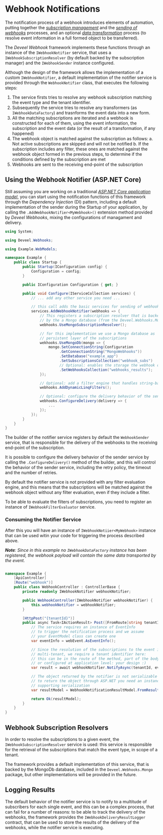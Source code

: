 <!--
 Copyright 2022 Deveel
 
 Licensed under the Apache License, Version 2.0 (the "License");
 you may not use this file except in compliance with the License.
 You may obtain a copy of the License at
 
     http://www.apache.org/licenses/LICENSE-2.0
 
 Unless required by applicable law or agreed to in writing, software
 distributed under the License is distributed on an "AS IS" BASIS,
 WITHOUT WARRANTIES OR CONDITIONS OF ANY KIND, either express or implied.
 See the License for the specific language governing permissions and
 limitations under the License.
-->

# Webhook Notifications

The notification process of a webhook introduces elements of automation, putting together the _[subscription management](basic_usage_management.md)_ and the _[sending of webhooks](basic_usage_send.md)_ processes, and an optional _[data transformation](advanced_usage_custom_datafactory.md)_ process (to resolve event information in a full formed object to be transferred).

The _Deveel Webhook_ framework implements these functions through an instance of the `IWebhookNotifier` service, that uses a `IWebhookSubscriptionResolver` (by default backed by the subscription manager) and the `IWebhookSender` instance configured.

Although the design of the framework allows the implementation of a custom `IWebhookNotifier`, a default implementation of the notifier service is provided through the `WebhookNotifier` class, that executes the following steps:

1. The service firsts tries to resolve any webhook subscription matching the event type and the tenant identifier.
2. Subsequently the service  tries to resolve any transformers (as `IWebhookDataFactory`) and trasnforms the event data into a new form.
3. All the matching subscriptions are iterated and a webhook is constructed for each of them, using the event information, the subscription and the event data (or the result of a transformation, if any happened)
4. The webhook object is matched against the subscription as follows:
   a. Not active subscriptions are skipped and will not be notified
   b. If the subscription includes any filter, these ones are matched against the webhook object formed in the previous steps, to determine if the conditions defined by the subscription are met
5. Webhooks are sent to the receiving end-point of the subscription


## Using the Webhook Notifier (ASP.NET Core)

Still assuming you are working on a traditional _[ASP.NET Core application model](https://docs.microsoft.com/en-us/aspnet/core/fundamentals/?view=aspnetcore-6.0&tabs=windows)_, you can start using the notification functions of this framework through the _Dependency Injection_ (DI) pattern, including a default implementation of the sender during the Startup of your application, by calling the `.AddWebhookNotifier<MyWebhook>()` extension method provided by _Deveel Webhooks_, mixing the configurations of managament and delivery.

``` csharp
using System;

using Deveel.Webhooks;

using Example.WebModels;

namespace Example {
    public class Startup {
        public Startup(IConfiguration config) {
            Configuration = config;
        }

        public IConfiguration Configuration { get; }

        public void Configure(IServiceCollection services) {
            // ... add any other service you need ...

            // this call adds the basic services for sending of webhooks
            services.AddWebhookNotifier(webhooks => {
                // This registers a subscription resolver that is backed
                // by the a Mongo database (from the Deveel.Webhooks.Mongo package)
                webhooks.UseMongoSubscriptionResolver();

                // for this implementation we use a Mongo database as
                // persistent layer of the subscriptions
                wekhooks.UseMongoDb(mongo => {
                    mongo.SetConnectionString(Configuration
                         .GetConnectionString("MongoWebhooks"))
                         .SetDatabase("example_app")
                         .SetSubscriptionsCollection("webhook_subs")
                         // Optional: enables the storage the webhook delivery results
                         .SetWebhooksCollection("webhooks_results");
                });

                // Optional: add a filter engine that handles string-based "linq" filters
                webhooks.AddDynamicLinqFilters();

                // Optional: configure the delivery behavior of the sender service
                webhooks.ConfigureDelivery(delivery => {
                    ...
                });
            });
        }
    }
}

```

The builder of the notifier service registers by default the `WebhookSender` service, that is responsible for the delivery of the webhooks to the receiving end-point of the subscription.

It is possible to configure the delivery behavior of the sender service by calling the `.ConfigureDelivery()` method of the builder, and this will control the behavior of the sender service, including the retry policy, the timeout and the number of retries.

By default the notifier service is not provided with any filter evaluation engine, and this means that the subscriptions will be matched against the webhook object without any filter evaluation, even if they include a filter.

To be able to evaluate the filters of subscriptions, you need to register an instance of `IWebhookFilterEvaluator` service.

### Consuming the Notifier Service

After this you will have an instance of `IWebhookNotiier<MyWebhook>` instance that can be used witin your code for triggering the process described above.

_**Note**: Since in this example no `IWebhookDataFactory` instance has been registered, the webhook payload will contain the same data transported by the event._

``` csharp

namespace Example {
    [ApiController]
    [Route("webhook")]
    public class WebhookController : ControllerBase {
        private readonly IWebhookNotifier webhookNotifier;

        public WebhookController(IWebhookNotifier webhookNotifier) {
            this.webhookNotifier = webhookNotifier;
        }

        [HttpPost("{tenantId}")]
        public async Task<IActionResult> Post([FromRoute]string tenantId, [FromBody] EventModel webEvent) {
            // The service requires an instance of EventInfo
            // to trigger the notification process and we assume
            // your EventModel class can create one
            var eventInfo = webEvent.AsEventInfo();

            // Since the resolution of the subscriptions to the event is
            // multi-tenant, we require a tenant identifier here:
            // this can be in the route of the method, part of the body
            // or configured at application level: your design :)
            var result = await webhookNotifier.NotifyAsync(tenantId, eventInfo, HttpContext.RequestAborted);

            // The object returned by the notifier is not serializable and
            // to return the object through ASP.NET you need an instance
            // supporting serialization
            var resultModel = WebhookNotificationResultModel.FromResult(result);

            return Ok(resultModel);
        }
    }
}

```

## Webhook Subscription Resolvers

In order to resolve the subscriptions to a given event, the `IWebhookSubscriptionResolver` service is used: this service is responsible for the retrieval of the subscriptions that match the event type, in scope of a tenant.

The framework provides a default implementation of this service, that is backed by the MongoDb database, included in the `Deveel.Webhooks.Mongo` package, but other implementations will be provided in the future.

## Logging Results

The default behavior of the notifier service is to notify to a multitude of subscribers for each single event, and this can be a complex process, that can fail for a number of reasons: to be able to track the delivery of the webhooks, the framework provides the `IWebhookDeliveryResultLogger` contract, that can be used to store the results of the delivery of the webhooks, while the notifier service is executing.